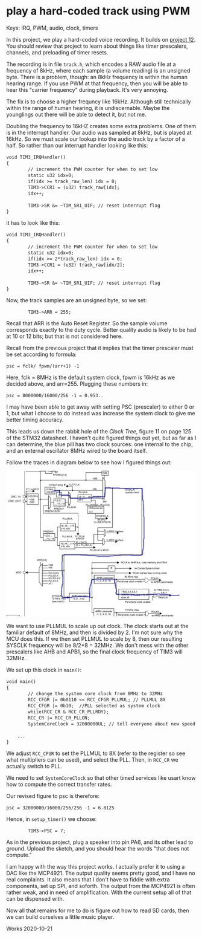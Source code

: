 # play a hard-coded track using PWM

Keys: IRQ, PWM, audio, clock, timers

In this project, we play a hard-coded voice recording. It builds on 
[project 12](../12-pwm-interrupts). You should review that project to learn about things like timer prescalers, channels, and preloading of timer resets.

The recording is in file `track.h`, which encodes a RAW audio file at a frequency of 8kHz, where each sample (a volume reading) is an unsigned byte. There is a problem, though: an 8kHz frequency is within the human hearing range. If you use PWM at that frequency, then you will be able to hear this "carrier frequency" during playback. It's very annoying.

The fix is to choose a higher frequncy like 16kHz. 
Although still technically within the range of human hearing, it is undiscernable. 
Maybe the younglings out there will be able to detect it, but not me.

Doubling the frequency to 16kHZ creates some extra problems. One of them is in the interrupt handler. Our audio was sampled at 8kHz, but is played at 16kHz. So we must scale our lookup into the audio track by a factor of a half. So rather than our interrupt handler looking like this:

```
void TIM3_IRQHandler()
{
        // increment the PWM counter for when to set low
        static u32 idx=0;
        if(idx >= track_raw_len) idx = 0;
        TIM3->CCR1 = (u32) track_raw[idx];
        idx++;

        TIM3->SR &= ~TIM_SR1_UIF; // reset interrupt flag
}
```

it has to look like this:
```
void TIM3_IRQHandler()
{
        // increment the PWM counter for when to set low
        static u32 idx=0;
        if(idx >= 2*track_raw_len) idx = 0;
        TIM3->CCR1 = (u32) track_raw[idx/2];
        idx++;

        TIM3->SR &= ~TIM_SR1_UIF; // reset interrupt flag
}
```

Now, the track samples are an unsigned byte, so we set:
```
        TIM3->ARR = 255;
```
Recall that ARR is the Auto Reset Register. So the sample volume corresponds exactly to the duty cycle. Better quality audio is likely to be had at 10 or 12 bits; but that is not considered here.

Recall from the previous project that it implies that the timer prescaler must be set according to formula:
```
psc = fclk/ fpwm/(arr+1) -1
```

Here, fclk = 8MHz is the default system clock, fpwm is 16kHz as we decided above, and arr=255. Plugging these numbers in:
```
psc = 8000000/16000/256 -1 = 0.953..
```

I may have been able to get away with setting PSC (prescaler) to either 0 or 1, but what
I choose to do instead was increase the system clock to give me better timing accuracy.

This leads us down the rabbit hole of the *Clock Tree*, figure 11 on page 125 of the STM32 datasheet. I haven't quite figured things out yet, but as far as I can determine, the blue pill has two clock sources: one internal to the chip, and an external oscillator 8MHz wired to the board itself.

Follow the traces in diagram below to see how I figured things out:

![](sysclock.png)

We want to use PLLMUL to scale up out clock. The clock starts out at the familiar default of 8MHz,
and then is divided by 2. I'm not sure why the MCU does this. If we then set PLLMUL to scale by 8,
then our resulting SYSCLK frequency will be 8/2*8 = 32MHz. We don't mess with the other prescalers like AHB and APB1, so the final clock frequency of TIM3 will 32MHz.

We set up this clock in `main()`:
```
void main()
{
        // change the system core clock from 8MHz to 32MHz
        RCC_CFGR |= 0b0110 << RCC_CFGR_PLLMUL; // PLLMUL 8X
        RCC_CFGR |= 0b10;  //PLL selected as system clock
        while(RCC_CR & RCC_CR_PLLRDY);
        RCC_CR |= RCC_CR_PLLON;
        SystemCoreClock = 32000000UL; // tell everyone about new speed

	...
}
```
We adjust `RCC_CFGR` to set the PLLMUL to 8X (refer to the register so 
see what multipliers can be used), and select the PLL. 
Then, in `RCC_CR` we actually switch to PLL.

We need to set `SystemCoreClock` so that other timed services like 
usart know how to compute the correct transfer rates.



Our revised figure to psc is therefore:
```
psc = 32000000/16000/256/256 -1 = 6.8125
```
Hence, in `setup_timer()` we choose:
```
        TIM3->PSC = 7;
```

As in the previous project, plug a speaker into pin PA6, and its other lead to ground. 
Upload the sketch, and you should hear the words "that does not compute."

I am happy with the way this project works. I actually prefer it to using a DAC like the MCP4921. 
The output quality seems pretty good, and I have no real complaints. 
It also means that I don't have to fiddle with extra components, set up SPI, and soforth. 
The output from the MCP4921 is often rather weak, and in need of amplification. 
With the current setup all of that can be dispensed with.

Now all that remains for me to do is figure out how to read SD cards, then we can
build ourselves a little music player.


Works 2020-10-21

